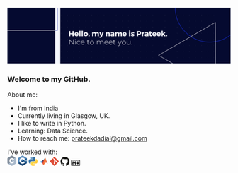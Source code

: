 ![alt text](https://github.com/pdadial/pdadial/blob/main/banner_dark.png "Banner")

### Welcome to my GitHub.

About me:
* I'm from India
* Currently living in Glasgow, UK.
* I like to write in Python.
* Learning: Data Science.
* How to reach me: [prateekdadial@gmail.com](mailto:prateekdadial@gmail.com)

I've worked with:  
<img src="https://github.com/pdadial/pdadial/blob/main/icons/c.svg" alt="C" title="C" width="20">
<img src="https://github.com/pdadial/pdadial/blob/main/icons/c-plusplus.svg" alt="C++" title="C++" width="20">
<img src="https://github.com/pdadial/pdadial/blob/main/icons/python.svg" alt="Python" title="Python" width="20">
<img src="https://github.com/pdadial/pdadial/blob/main/icons/matlab.svg" alt="MATLAB" title="MATLAB" width="20">
<img src="https://github.com/pdadial/pdadial/blob/main/icons/git-icon.svg" alt="Git" title="Git" width="20">
<img src="https://github.com/pdadial/pdadial/blob/main/icons/github-icon.svg" alt="Github" title="Github" width="20">
<img src="https://github.com/pdadial/pdadial/blob/main/icons/markdown.svg" alt="Markdown" title="Markdown" width="20">
